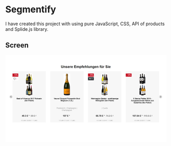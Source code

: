 # Segmentify

I have created this project with using pure JavaScript, CSS, API of products and Splide.js library.

## Screen

![segmentify](./docs/screen.png)
